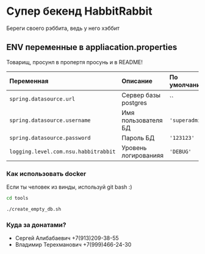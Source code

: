 # Супер бекенд HabbitRabbit #

Береги своего рэббита, ведь у него хэббит

## ENV переменные в appliacation.properties
Товарищ, просунл в пропертя просунь и в README!

| Переменная     | Описание                         | По умолчанию |
|:---------------|:-----------------------------------|:-----------|
| `spring.datasource.url` | Сервер базы postgres   | `` |
| `spring.datasource.username` | Имя пользователя БД    | `'superadmin'` |
| `spring.datasource.password` | Пароль БД    | `'123123'` |
| `logging.level.com.nsu.habbitrabbit` | Уровень логированияя    | `'DEBUG'` |

### Как использовать docker ###
Если ты человек из винды, используй git bash :)
```bash
cd tools

./create_empty_db.sh
```

### Куда за донатами? ###

* Сергей Алибабаевич +7(913)209-38-55
* Владимир Терехманович +7(999)466-24-30
